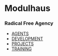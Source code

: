 # Modulhaus
### Radical Free Agency
* [AGENTS](/people)
* [DEVELOPMENT](/development)
* [PROJECTS](/projects)
* [TRAINING](/training)

